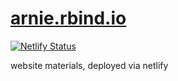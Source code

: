 


# [arnie.rbind.io](arnie.rbind.io)

[![Netlify Status](https://api.netlify.com/api/v1/badges/55c7830d-e190-4df2-b32d-ce903a91da33/deploy-status)](https://app.netlify.com/sites/aks/deploys)

website materials, deployed via netlify
